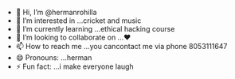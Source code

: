 - 👋 Hi, I’m @hermanrohilla
- 👀 I’m interested in ...cricket and music
- 🌱 I’m currently learning ...ethical hacking course
- 💞️ I’m looking to collaborate on ...❤️
- 📫 How to reach me ...you cancontact me via phone 8053111647
- 😄 Pronouns: ...herman
- ⚡ Fun fact: ...i make everyone laugh

<!---
hermanrohilla/hermanrohilla is a ✨ special ✨ repository because its `README.md` (this file) appears on your GitHub profile.
You can click the Preview link to take a look at your changes.
--->
